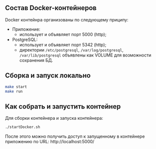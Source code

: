 ## Состав Docker-контейнеров
Docker контейнра организованы по следующему приципу:

 * Приложение:
   * использует и объявляет порт 5000 (http);
 * PostgreSQL:
   * использует и объявляет порт 5342 (http);
   * директории `/etc/postgresql`, `/var/log/postgresql`, `/var/lib/postgresql` объявлены как VOLUME для возможности сохранения БД.

## Сборка и запуск локально
```bash
make start
make run
```

## Как собрать и запустить контейнер
Для сборки контейнера и запуска контейнера:
```bash
./startDocker.sh
```
После этого можно получить доступ к запущенному в контейнере приложению по URL: http://localhost:5000/
